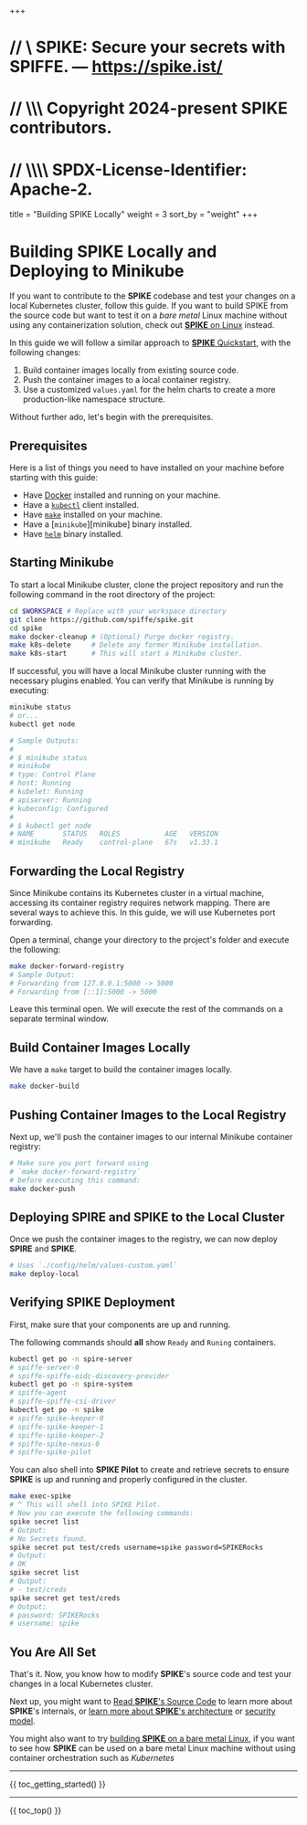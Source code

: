 +++
# //    \\ SPIKE: Secure your secrets with SPIFFE. — https://spike.ist/
# //  \\\\\ Copyright 2024-present SPIKE contributors.
# // \\\\\\\ SPDX-License-Identifier: Apache-2.

title = "Building SPIKE Locally"
weight = 3
sort_by = "weight"
+++

# Building SPIKE Locally and Deploying to Minikube

If you want to contribute to the **SPIKE** codebase and test your changes on a 
local Kubernetes cluster, follow this guide. If you want to build SPIKE from
the source code but want to test it on a *bare metal* Linux machine without 
using any containerization solution, check out 
[**SPIKE** on Linux][spike-on-linux] instead.

In this guide we will follow a similar approach to 
[**SPIKE** Quickstart][quickstart], with the following changes:

1. Build container images locally from existing source code.
2. Push the container images to a local container registry. 
3. Use a customized `values.yaml` for the helm charts to create a more
   production-like namespace structure.

[spike-on-linux]: @/getting-started/bare-metal.md "SPIKE on Linux"
[quickstart]: @/getting-started/quickstart.md "Getting Started with SPIKE"

Without further ado, let's begin with the prerequisites.

## Prerequisites

Here is a list of things you need to have installed on your machine before
starting with this guide:

* Have [Docker][docker] installed and running on your machine.
* Have a [`kubectl`][kubectl] client installed.
* Have [`make`][make] installed on your machine.
* Have a [`minikube`][minikube] binary installed.
* Have [`helm`][helm] binary installed.

[docker]: https://www.docker.com/ "Docker: Build, Share, and Run Applications"
[kubectl]: https://kubernetes.io/docs/tasks/tools/ "kubectl: Kubernetes command-line tool"
[make]: https://www.gnu.org/software/make/ "GNU Make: Build Automation Tool"
[helm]: https://helm.sh/ "Helm"

## Starting Minikube

To start a local Minikube cluster, clone the project repository and run the
following command in the root directory of the project:

```bash
cd $WORKSPACE # Replace with your workspace directory
git clone https://github.com/spiffe/spike.git
cd spike
make docker-cleanup # (Optional) Purge docker registry.
make k8s-delete     # Delete any former Minikube installation.
make k8s-start      # This will start a Minikube cluster.
```

If successful, you will have a local Minikube cluster running with the
necessary plugins enabled. You can verify that Minikube is running by executing:

```bash
minikube status
# or...
kubectl get node

# Sample Outputs:
#
# $ minikube status
# minikube
# type: Control Plane
# host: Running
# kubelet: Running
# apiserver: Running
# kubeconfig: Configured
#
# $ kubectl get node
# NAME       STATUS   ROLES           AGE   VERSION
# minikube   Ready    control-plane   67s   v1.33.1
```

## Forwarding the Local Registry

Since Minikube contains its Kubernetes cluster in a virtual machine, accessing
its container registry requires network mapping. There are several ways to 
achieve this. In this guide, we will use Kubernetes port forwarding.

Open a terminal, change your directory to the project's folder and execute
the following:

```bash 
make docker-forward-registry
# Sample Output:
# Forwarding from 127.0.0.1:5000 -> 5000
# Forwarding from [::1]:5000 -> 5000
```

Leave this terminal open. We will execute the rest of the commands on 
a separate terminal window.

## Build Container Images Locally

We have a `make` target to build the container images locally.

```bash
make docker-build
```

## Pushing Container Images to the Local Registry

Next up, we'll push the container images to our internal Minikube container
registry:

```bash
# Make sure you port forward using 
# `make docker-forward-registry`
# before executing this command:
make docker-push
```

## Deploying SPIRE and SPIKE to the Local Cluster

Once we push the container images to the registry, we can now deploy **SPIRE**
and **SPIKE**.

```bash
# Uses `./config/helm/values-custom.yaml`
make deploy-local
```

## Verifying SPIKE Deployment

First, make sure that your components are up and running.

The following commands should **all** show `Ready` and `Runing` containers.

```bash
kubectl get po -n spire-server
# spiffe-server-0
# spiffe-spiffe-oidc-discovery-provider
kubectl get po -n spire-system
# spiffe-agent
# spiffe-spiffe-csi-driver
kubectl get po -n spike
# spiffe-spike-keeper-0
# spiffe-spike-keeper-1
# spiffe-spike-keeper-2
# spiffe-spike-nexus-0
# spiffe-spike-pilot
```

You can also shell into **SPIKE Pilot** to create and retrieve secrets to 
ensure **SPIKE** is up and running and properly configured in the cluster.

```bash
make exec-spike
# ^ This will shell into SPIKE Pilot.
# Now you can execute the following commands:
spike secret list
# Output:
# No Secrets found.
spike secret put test/creds username=spike password=SPIKERocks
# Output:
# OK
spike secret list
# Output:
# - test/creds
spike secret get test/creds
# Output:
# password: SPIKERocks
# username: spike

```

## You Are All Set

That's it. Now, you know how to modify **SPIKE**'s source code and test your
changes in a local Kubernetes cluster.

Next up, you might want to [Read **SPIKE**'s Source Code][github] to learn more
about **SPIKE**'s internals, or [learn more about **SPIKE**'s 
architecture][architecture] or [security model][security-model].

You might also want to try [building **SPIKE** on a bare metal 
Linux][bare-metal], if you want to see how **SPIKE** can be used on a bare
metal Linux machine without using container orchestration such as *Kubernetes*


[github]: https://github.com/spiffe/spike "SPIKE on GitHub"
[architecture]: @/architecture/_index.md "SPIKE Architecture"
[security-model]: @/architecture/security-model.md "SPIKE Security Model"
[bare-metal]: @/getting-started/bare-metal.md "SPIKE on Linux"

----

{{ toc_getting_started() }}

----

{{ toc_top() }}
